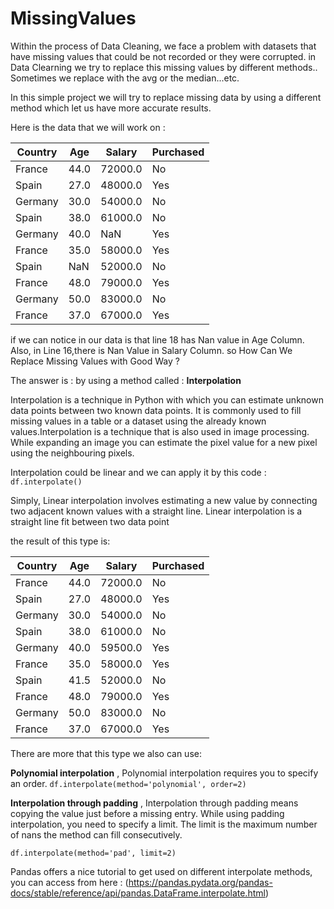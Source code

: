 # MissingValues

Within the process of Data Cleaning, we face a problem with datasets that have missing values that could be not recorded or they were corrupted. 
in Data Clearning we try to replace this missing values by different methods.. Sometimes we replace with the avg or the median...etc. 

In this simple project we will try to replace missing data by using a different method which let us have more accurate results.

Here is the data that we will work on : 

 |Country     |  Age       |  Salary    | Purchased  |
 |------------|------------|------------|------------|
 |France      |44.0        |72000.0     |     No     |
 |  Spain     | 27.0       | 48000.0    |     Yes    |
 | Germany    | 30.0       | 54000.0    |      No    |
 |  Spain     |38.0        | 61000.0    |    No      |
 |Germany     | 40.0       |     NaN    |   Yes      |
 | France     | 35.0       | 58000.0    |  Yes       |
 |  Spain     |  NaN       | 52000.0    |No          |
 | France     | 48.0       | 79000.0    |  Yes       |
 |Germany     | 50.0       | 83000.0    |     No     |
 | France     | 37.0       | 67000.0    |  Yes       |
 
 if we can notice in our data is that line 18 has Nan value in Age Column. Also, in Line 16,there is Nan Value in Salary Column. 
 so How Can We Replace Missing Values with Good Way ? 
 
 The answer is : by using a method called : **Interpolation**
 
Interpolation is a technique in Python with which you can estimate unknown data points between two known data points. It is commonly used to fill missing values in a table or a dataset using the already known values.Interpolation is a technique that is also used in image processing. While expanding an image you can estimate the pixel value for a new pixel using the neighbouring pixels.

Interpolation could be linear and we can apply it by this code : 
`df.interpolate()`

Simply, Linear interpolation involves estimating a new value by connecting two adjacent known values with a straight line. 
Linear interpolation is a straight line fit between two data point 

the result of this type is: 

 |Country     |  Age       |  Salary    | Purchased  |
 |------------|------------|------------|------------|
 |France      |44.0        |72000.0     |     No     |
 |  Spain     | 27.0       | 48000.0    |     Yes    |
 | Germany    | 30.0       | 54000.0    |      No    |
 |  Spain     |38.0        | 61000.0    |    No      |
 |Germany     | 40.0       | 59500.0    |   Yes      |
 | France     | 35.0       | 58000.0    |  Yes       |
 |  Spain     |  41.5      | 52000.0    |No          |
 | France     | 48.0       | 79000.0    |  Yes       |
 |Germany     | 50.0       | 83000.0    |     No     |
 | France     | 37.0       | 67000.0    |  Yes       |

There are more that this type we also can use: 

**Polynomial interpolation** ,  Polynomial interpolation requires you to specify an order.
`df.interpolate(method='polynomial', order=2)`

**Interpolation through padding** , Interpolation through padding means copying the value just before a missing entry.
While using padding interpolation, you need to specify a limit. The limit is the maximum number of nans the method can fill consecutively.

`df.interpolate(method='pad', limit=2)`

Pandas offers a nice tutorial to get used on different interpolate methods, you can access from here : 
(https://pandas.pydata.org/pandas-docs/stable/reference/api/pandas.DataFrame.interpolate.html)
























